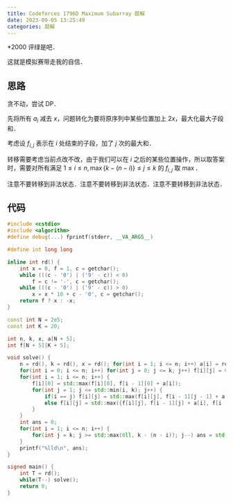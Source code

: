 ```yaml
---
title: Codeforces 1796D Maximum Subarray 题解
date: 2023-09-05 13:25:49
categories: 题解
---
```


*2000 评绿是吧．

这就是模拟赛带走我的自信．

<!-- more -->

## 思路

贪不动，尝试 DP．

先将所有 $a_i$ 减去 $x$，问题转化为要将原序列中某些位置加上 $2x$，最大化最大子段和．

考虑设 $f_{i, j}$ 表示在 $i$ 处结束的子段，加了 $j$ 次的最大和．

转移需要考虑当前点改不改，由于我们可以在 $i$ 之后的某些位置操作，所以取答案时，需要对所有满足 $1 \le i \le n, \max\{k - (n - i)\} \le j \le k$ 的 $f_{i, j}$ 取 $\max$．

注意不要转移到非法状态．注意不要转移到非法状态．注意不要转移到非法状态．

## 代码

```cpp
#include <cstdio>
#include <algorithm>
#define debug(...) fprintf(stderr, __VA_ARGS__)

#define int long long

inline int rd() {
	int x = 0, f = 1, c = getchar();
	while (((c - '0') | ('9' - c)) < 0)
		f = c != '-', c = getchar();
	while (((c - '0') | ('9' - c)) > 0)
		x = x * 10 + c - '0', c = getchar();
	return f ? x : -x;
}

const int N = 2e5;
const int K = 20;

int n, k, x, a[N + 5];
int f[N + 5][K + 5];

void solve() {
	n = rd(), k = rd(), x = rd(); for(int i = 1; i <= n; i++) a[i] = rd() - x;
	for(int i = 0; i <= n; i++) for(int j = 0; j <= k; j++) f[i][j] = 0;
	for(int i = 1; i <= n; i++) {
		f[i][0] = std::max(f[i][0], f[i - 1][0] + a[i]);
		for(int j = 1; j <= std::min(i, k); j++) {
			if(i == j) f[i][j] = std::max(f[i][j], f[i - 1][j - 1] + a[i] + 2 * x);
			else f[i][j] = std::max({f[i][j], f[i - 1][j] + a[i], f[i - 1][j - 1] + a[i] + 2 * x});
		}
	}
	int ans = 0;
	for(int i = 1; i <= n; i++) {
		for(int j = k; j >= std::max(0ll, k - (n - i)); j--) ans = std::max(ans, f[i][j]);
	}
	printf("%lld\n", ans);
}

signed main() {
	int T = rd();
	while(T--) solve();
	return 0;
}
```
